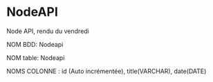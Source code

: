 # NodeAPI
Node API, rendu du vendredi

NOM BDD: Nodeapi

NOM table: Nodeapi

NOMS COLONNE : id (Auto incrémentée), title(VARCHAR), date(DATE)

